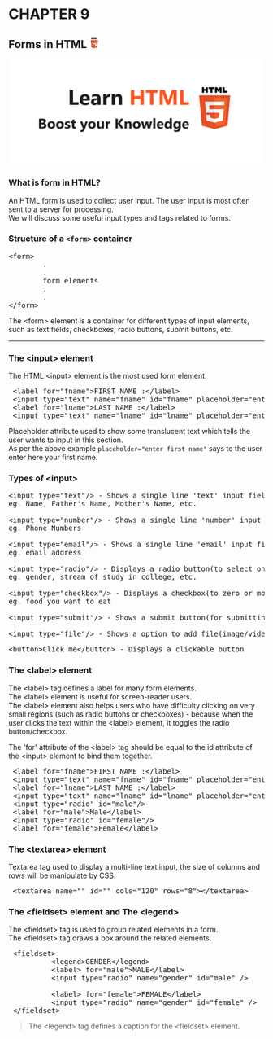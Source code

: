 # CHAPTER 9
## Forms in HTML <img src="https://github.com/Ninja-Vikash/asset-cloud/blob/main/icon%20%26%20png/htmlLogo.png" height="20px" />
![Banner](https://github.com/Ninja-Vikash/asset-cloud/blob/main/assets%20-%20HTML/HTML.png)

### What is form in HTML?
An HTML form is used to collect user input. The user input is most often sent to a server for processing. <br>
We will discuss some useful input types and tags related to forms.

### Structure of a `<form>` container
<pre>
&lt;form&gt;
        .
        .
        form elements
        .
        .
&lt;/form&gt;
</pre>
The &lt;form&gt; element is a container for different types of input elements, such as text fields, checkboxes, radio buttons, submit buttons, etc.
<hr>

### The &lt;input&gt; element
The HTML &lt;input&gt; element is the most used form element.
<pre>
 &lt;label for="fname"&gt;FIRST NAME :&lt;/label&gt;
 &lt;input type="text" name="fname" id="fname" placeholder="enter first name"/&gt;
 &lt;label for="lname"&gt;LAST NAME :&lt;/label&gt;
 &lt;input type="text" name="lname" id="lname" placeholder="enter last name"/&gt;
</pre>

Placeholder attribute used to show some translucent text which tells the user wants to input in this section.<br>
As per the above example `placeholder="enter first name"` says to the user enter here your first name.

### Types of &lt;input&gt;
<pre>
&lt;input type="text"/&gt; - Shows a single line 'text' input field
eg. Name, Father's Name, Mother's Name, etc.
        
&lt;input type="number"/&gt; - Shows a single line 'number' input field
eg. Phone Numbers
        
&lt;input type="email"/&gt; - Shows a single line 'email' input field
eg. email address
        
&lt;input type="radio"/&gt; - Displays a radio button(to select one of many choices)
eg. gender, stream of study in college, etc.
        
&lt;input type="checkbox"/&gt; - Displays a checkbox(to zero or more of many choices)
eg. food you want to eat
        
&lt;input type="submit"/&gt; - Shows a submit button(for submitting the form)
        
&lt;input type="file"/&gt; - Shows a option to add file(image/video/music)
</pre>

<pre>
&lt;button&gt;Click me&lt;/button&gt; - Displays a clickable button
</pre>

### The &lt;label&gt; element
The &lt;label&gt; tag defines a label for many form elements. <br>
The &lt;label&gt; element is useful for screen-reader users.<br>
The &lt;label&gt; element also helps users who have difficulty clicking on very small regions (such as radio buttons or checkboxes) - because when the user clicks the text within the &lt;label&gt; element, it toggles the radio button/checkbox. <br>

The 'for' attribute of the &lt;label&gt; tag should be equal to the id attribute of the &lt;input&gt; element to bind them together.
<pre>
 &lt;label for="fname"&gt;FIRST NAME :&lt;/label&gt;
 &lt;input type="text" name="fname" id="fname" placeholder="enter first name"/&gt;
 &lt;label for="lname"&gt;LAST NAME :&lt;/label&gt;
 &lt;input type="text" name="lname" id="lname" placeholder="enter last name"/&gt;
 &lt;input type="radio" id="male"/&gt;
 &lt;label for="male"&gt;Male&lt;/label&gt;
 &lt;input type="radio" id="female"/&gt;
 &lt;label for="female"&gt;Female&lt;/label&gt;
</pre>

### The &lt;textarea&gt; element
Textarea tag used to display a multi-line text input, the size of columns and rows will be manipulate by CSS.
<pre>
 &lt;textarea name="" id="" cols="120" rows="8"&gt;&lt;/textarea&gt;
</pre>

### The &lt;fieldset&gt; element and The &lt;legend&gt;
The &lt;fieldset&gt; tag is used to group related elements in a form. <br>
The &lt;fieldset&gt; tag draws a box around the related elements.

<pre>
 &lt;fieldset&gt;
          &lt;legend&gt;GENDER&lt;/legend&gt;
          &lt;label&gt; for="male">MALE&lt;/label&gt;
          &lt;input type="radio" name="gender" id="male" /&gt;

          &lt;label&gt; for="female">FEMALE&lt;/label&gt;
          &lt;input type="radio" name="gender" id="female" /&gt;
 &lt;/fieldset&gt;
</pre>

> The &lt;legend&gt; tag defines a caption for the &lt;fieldset&gt; element.
